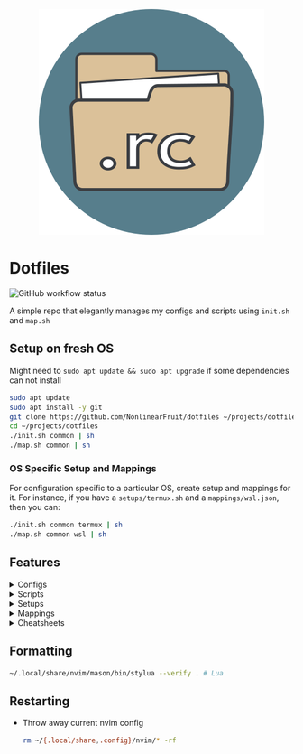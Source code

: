 
<p align="center">
  <img src=".icon.png" alt="dotfiles icon" width="400" height="400"/>
</p>

# Dotfiles

<img alt="GitHub workflow status" src="https://img.shields.io/github/actions/workflow/status/NonlinearFruit/dotfiles/ci.yml">

A simple repo that elegantly manages my configs and scripts using `init.sh` and `map.sh`

## Setup on fresh OS

Might need to `sudo apt update && sudo apt upgrade` if some dependencies can not install

```sh
sudo apt update
sudo apt install -y git
git clone https://github.com/NonlinearFruit/dotfiles ~/projects/dotfiles
cd ~/projects/dotfiles
./init.sh common | sh
./map.sh common | sh
```

### OS Specific Setup and Mappings

For configuration specific to a particular OS, create setup and mappings for it. For instance, if you have a `setups/termux.sh` and a `mappings/wsl.json`, then you can:
```sh
./init.sh common termux | sh
./map.sh common wsl | sh
```

## Features

<details><summary>Configs</summary>

The actual dotfiles for various tools

|Config|
|-|
|bash-aliases|
|bashrc|
|firefox|
|gitconfig|
|nvim|
|ollama|
|termux|
|tmux|
|tools|
|vimrc|
|vivaldi|
|wezterm|
|wsl|
</details>

<details><summary>Scripts</summary>

Helpful automation for various tasks

|Script|
|-|
|backup-repo|
|clip|
|countdown|
|datediff|
|esv|
|esv-search|
|highlight|
|ipsum|
|is|
|last-cron|
|llm|
|look-alike|
|ned|
|number-gossip|
|nvim-plugins|
|nvims|
|passphrase|
|precisionvim|
|profile-nvim|
|ssh|
|stopwatch|
|sundays|
|tmux-clients-in-window|
|tmux-clones|
|tmux-rogues|
|to-me|
|toggle-pair|
|view|
</details>

<details><summary>Setups</summary>

Automation for initializing a fresh OS

|Setup|
|-|
|common|
|haskell|
|nvims|
|openscad|
|podman|
|termux|
|tools|
|wsl|
</details>

<details><summary>Mappings</summary>

Symlink any config file to any location

|Mapping|
|-|
|common|
|termux|
|wsl|
</details>

<details><summary>Cheatsheets</summary>

Custom TLDR pages

|Cheatsheet|
|-|
|bash-notes|
|cargo-watch|
|dbeaver-mongo|
|dotnet-format|
|dotnet-outdated|
|fzf-notes|
|neotest|
|neovim|
|nerd-font-symbols|
|nerd-fonts|
|netrw|
|null-ls|
|nvim-dap|
|podman-notes|
|rust-notes|
|telescope|
|tmux-notes|
|wezterm|
|winget|
|wsl2|
</details>

## Formatting

```sh
~/.local/share/nvim/mason/bin/stylua --verify . # Lua
```

## Restarting

- Throw away current nvim config
    ```sh
    rm ~/{.local/share,.config}/nvim/* -rf
    ```
